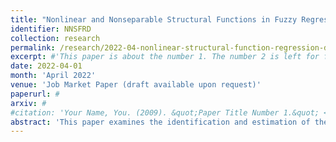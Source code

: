 ```yaml
---
title: "Nonlinear and Nonseparable Structural Functions in Fuzzy Regression Discontinuity Designs"
identifier: NNSFRD
collection: research
permalink: /research/2022-04-nonlinear-structural-function-regression-discontinuity
excerpt: #'This paper is about the number 1. The number 2 is left for future work.'
date: 2022-04-01
month: 'April 2022'
venue: 'Job Market Paper (draft available upon request)'
paperurl: #
arxiv: #
#citation: 'Your Name, You. (2009). &quot;Paper Title Number 1.&quot; <i>Journal 1</i>. 1(1).'
abstract: 'This paper examines the identification and estimation of the structural function in fuzzy regression discontinuity (RD) designs with a continuous treatment variable. Under a dual monotonicity condition, we show that the nonlinear and nonseparable structural function can be nonparametrically identified at the RD cutoff. The dual monotonicity condition requires that the structural function and the treatment choice be strictly increasing in the unobserved causal factor. This condition is satisfied by standard parametric models used in practice. The identification result contrasts with the local average treatment effect literature, where only a certain weighted average of the structural function is identified. We propose a three-step semiparametric estimation procedure and derive the asymptotic distribution of the estimator. The semiparametric estimator achieves the same convergence rate as in the case of a binary treatment variable. As an application of the method, we estimate the causal effect of sleep time on health status by the discontinuity in natural light timing at time-zone boundaries.'
---
```

